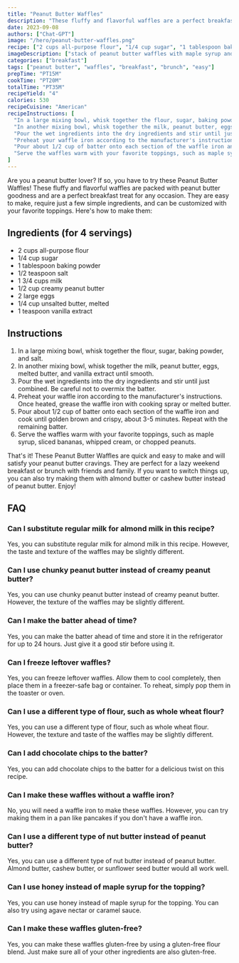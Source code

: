 ```yaml
---
title: "Peanut Butter Waffles"
description: "These fluffy and flavorful waffles are a perfect breakfast treat for peanut butter lovers!"
date: 2023-09-08
authors: ["Chat-GPT"]
image: "/hero/peanut-butter-waffles.png"
recipe: ["2 cups all-purpose flour", "1/4 cup sugar", "1 tablespoon baking powder", "1/2 teaspoon salt", "1 3/4 cups milk", "1/2 cup creamy peanut butter", "2 large eggs", "1/4 cup unsalted butter, melted", "1 teaspoon vanilla extract"]
imageDescription: ["stack of peanut butter waffles with maple syrup and sliced bananas on top"] 
categories: ["breakfast"]
tags: ["peanut butter", "waffles", "breakfast", "brunch", "easy"]
prepTime: "PT15M"
cookTime: "PT20M"
totalTime: "PT35M"
recipeYield: "4"
calories: 530
recipeCuisine: "American"
recipeInstructions: [
  "In a large mixing bowl, whisk together the flour, sugar, baking powder, and salt.",
  "In another mixing bowl, whisk together the milk, peanut butter, eggs, melted butter, and vanilla extract until smooth.",
  "Pour the wet ingredients into the dry ingredients and stir until just combined. Be careful not to overmix the batter.",
  "Preheat your waffle iron according to the manufacturer's instructions. Once heated, grease the waffle iron with cooking spray or melted butter.",
  "Pour about 1/2 cup of batter onto each section of the waffle iron and cook until golden brown and crispy, about 3-5 minutes. Repeat with the remaining batter.",
  "Serve the waffles warm with your favorite toppings, such as maple syrup, sliced bananas, whipped cream, or chopped peanuts."
]
---
```


Are you a peanut butter lover? If so, you have to try these Peanut Butter Waffles! These fluffy and flavorful waffles are packed with peanut butter goodness and are a perfect breakfast treat for any occasion. They are easy to make, require just a few simple ingredients, and can be customized with your favorite toppings. Here's how to make them:

## Ingredients (for 4 servings)
- 2 cups all-purpose flour
- 1/4 cup sugar
- 1 tablespoon baking powder
- 1/2 teaspoon salt
- 1 3/4 cups milk
- 1/2 cup creamy peanut butter
- 2 large eggs
- 1/4 cup unsalted butter, melted
- 1 teaspoon vanilla extract

## Instructions
1. In a large mixing bowl, whisk together the flour, sugar, baking powder, and salt.
2. In another mixing bowl, whisk together the milk, peanut butter, eggs, melted butter, and vanilla extract until smooth.
3. Pour the wet ingredients into the dry ingredients and stir until just combined. Be careful not to overmix the batter.
4. Preheat your waffle iron according to the manufacturer's instructions. Once heated, grease the waffle iron with cooking spray or melted butter.
5. Pour about 1/2 cup of batter onto each section of the waffle iron and cook until golden brown and crispy, about 3-5 minutes. Repeat with the remaining batter.
6. Serve the waffles warm with your favorite toppings, such as maple syrup, sliced bananas, whipped cream, or chopped peanuts.

That's it! These Peanut Butter Waffles are quick and easy to make and will satisfy your peanut butter cravings. They are perfect for a lazy weekend breakfast or brunch with friends and family. If you want to switch things up, you can also try making them with almond butter or cashew butter instead of peanut butter. Enjoy!

## FAQ

### Can I substitute regular milk for almond milk in this recipe?

Yes, you can substitute regular milk for almond milk in this recipe. However, the taste and texture of the waffles may be slightly different.

### Can I use chunky peanut butter instead of creamy peanut butter?

Yes, you can use chunky peanut butter instead of creamy peanut butter. However, the texture of the waffles may be slightly different.

### Can I make the batter ahead of time?

Yes, you can make the batter ahead of time and store it in the refrigerator for up to 24 hours. Just give it a good stir before using it.

### Can I freeze leftover waffles?

Yes, you can freeze leftover waffles. Allow them to cool completely, then place them in a freezer-safe bag or container. To reheat, simply pop them in the toaster or oven.

### Can I use a different type of flour, such as whole wheat flour?

Yes, you can use a different type of flour, such as whole wheat flour. However, the texture and taste of the waffles may be slightly different.

### Can I add chocolate chips to the batter?

Yes, you can add chocolate chips to the batter for a delicious twist on this recipe.

### Can I make these waffles without a waffle iron?

No, you will need a waffle iron to make these waffles. However, you can try making them in a pan like pancakes if you don't have a waffle iron.

### Can I use a different type of nut butter instead of peanut butter?

Yes, you can use a different type of nut butter instead of peanut butter. Almond butter, cashew butter, or sunflower seed butter would all work well.

### Can I use honey instead of maple syrup for the topping?

Yes, you can use honey instead of maple syrup for the topping. You can also try using agave nectar or caramel sauce.

### Can I make these waffles gluten-free?

Yes, you can make these waffles gluten-free by using a gluten-free flour blend. Just make sure all of your other ingredients are also gluten-free.
